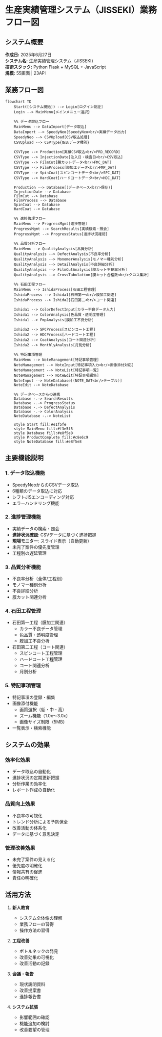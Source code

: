 # 生産実績管理システム（JISSEKI）業務フロー図

## システム概要

**作成日:** 2025年6月27日  
**システム名:** 生産実績管理システム（JISSEKI）  
**技術スタック:** Python Flask + MySQL + JavaScript  
**規模:** 55画面 | 23API

## 業務フロー図

```mermaid
flowchart TD
    Start([システム開始]) --> Login[ログイン認証]
    Login --> MainMenu{メインメニュー選択}
    
    %% データ取込フロー
    MainMenu --> DataImport[データ取込]
    DataImport --> SpeedyNeo[SpeedyNeo<br/>実績データ出力]
    SpeedyNeo --> CSVUpload[CSV取込処理]
    CSVUpload --> CSVType{取込データ種別}
    
    CSVType --> Production[実績CSV取込<br/>PRD_RECORD]
    CSVType --> InjectionDate[注入日・検査日<br/>CSV取込]
    CSVType --> FilmCut[膜カットデータ<br/>FMC_DAT]
    CSVType --> FilmProcess[膜加工データ<br/>FMP_DAT]
    CSVType --> SpinCoat[スピンコートデータ<br/>SPC_DAT]
    CSVType --> HardCoat[ハードコートデータ<br/>HDC_DAT]
    
    Production --> Database[(データベース<br/>保存)]
    InjectionDate --> Database
    FilmCut --> Database
    FilmProcess --> Database
    SpinCoat --> Database
    HardCoat --> Database
    
    %% 進捗管理フロー
    MainMenu --> ProgressMgmt[進捗管理]
    ProgressMgmt --> SearchResults[実績検索・照会]
    ProgressMgmt --> ProgressStatus[進捗状況確認]
     
    %% 品質分析フロー
    MainMenu --> QualityAnalysis[品質分析]
    QualityAnalysis --> DefectAnalysis[不良率分析]
    QualityAnalysis --> MonomerAnalysis[モノマー種別分析]
    QualityAnalysis --> DetailAnalysis[不良詳細分析]
    QualityAnalysis --> FilmCutAnalysis[膜カット不良率分析]
    QualityAnalysis --> CrossTabulation[膜カット合格数<br/>クロス集計]
    
    %% 石田工程フロー
    MainMenu --> IshidaProcess[石田工程管理]
    IshidaProcess --> Ishida1[石田第一<br/>膜加工関連]
    IshidaProcess --> Ishida2[石田第二<br/>コート関連]
    
    Ishida1 --> ColorDefectInput[カラー不良データ入力]
    Ishida1 --> ColorAnalysis[色品質・透明度管理]
    Ishida1 --> FmpAnalysis[膜加工不良分析]
    
    Ishida2 --> SPCProcess[スピンコート工程]
    Ishida2 --> HDCProcess[ハードコート工程]
    Ishida2 --> CoatAnalysis[コート関連分析]
    Ishida2 --> MonthlyAnalysis[月別分析]
    
    %% 特記事項管理
    MainMenu --> NoteManagement[特記事項管理]
    NoteManagement --> NoteInput[特記事項入力<br/>画像添付対応]
    NoteManagement --> NoteList[特記事項一覧]
    NoteManagement --> NoteEdit[特記事項編集]
    NoteInput --> NoteDatabase[(NOTE_DAT<br/>テーブル)]
    NoteEdit --> NoteDatabase
    
    %% データベースからの連携
    Database -.-> SearchResults
    Database -.-> ProgressStatus
    Database -.-> DefectAnalysis
    Database -.-> ColorAnalysis
    NoteDatabase -.-> NoteList
    
    style Start fill:#e1f5fe
    style MainMenu fill:#f3e5f5
    style Database fill:#e8f5e8
    style ProductComplete fill:#c8e6c9
    style NoteDatabase fill:#e8f5e8
```

## 主要機能説明

### 1. データ取込機能
- SpeedyNeoからのCSVデータ取込
- 6種類のデータ取込に対応
- シフトJISエンコーディング対応
- エラーハンドリング機能

### 2. 進捗管理機能
- 実績データの検索・照会
- **進捗状況確認**: CSVデータに基づく進捗把握
- **現場モニター**: スライド表示（自動更新）
- 未完了案件の優先度管理
- 工程別の遅延管理

### 3. 品質分析機能
- 不良率分析（全体/工程別）
- モノマー種別分析
- 不良詳細分析
- 膜カット関連分析

### 4. 石田工程管理
- 石田第一工程（膜加工関連）
  - カラー不良データ管理
  - 色品質・透明度管理
  - 膜加工不良分析
- 石田第二工程（コート関連）
  - スピンコート工程管理
  - ハードコート工程管理
  - コート関連分析
  - 月別分析

### 5. 特記事項管理
- 特記事項の登録・編集
- 画像添付機能
  - 画質選択（低・中・高）
  - ズーム機能（1.0x～3.0x）
  - 画像サイズ制限（5MB）
- 一覧表示・検索機能

## システムの効果

### 効率化効果
- データ取込の自動化
- 進捗状況の定期更新把握
- 分析作業の効率化
- レポート作成の自動化

### 品質向上効果
- 不良率の可視化
- トレンド分析による予防保全
- 改善活動の体系化
- データに基づく意思決定

### 管理改善効果
- 未完了案件の見える化
- 優先度の明確化
- 情報共有の促進
- 責任の明確化

## 活用方法

1. **新人教育**
   - システム全体像の理解
   - 業務フローの習得
   - 操作方法の習得

2. **工程改善**
   - ボトルネックの発見
   - 改善効果の可視化
   - 改善活動の記録

3. **会議・報告**
   - 現状説明資料
   - 改善提案書
   - 進捗報告書

4. **システム拡張**
   - 影響範囲の確認
   - 機能追加の検討
   - 改善要望の管理 